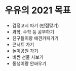 # 우유의 2021 목표

- 검정고시 따기 (만점맞기)
- 과학, 수학 등 공부하기
- 친구들이랑 애견카페가기
- 콘서트 가기
- 놀이공원 가기
- 비싼 선물 사보기
- 동생이랑 안싸우기 
